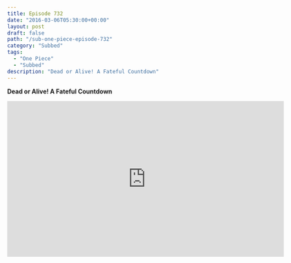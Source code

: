 ```yaml
---
title: Episode 732
date: "2016-03-06T05:30:00+00:00"
layout: post
draft: false
path: "/sub-one-piece-episode-732"
category: "Subbed"
tags:
  - "One Piece"
  - "Subbed"
description: "Dead or Alive! A Fateful Countdown"
---
```


**Dead or Alive! A Fateful Countdown**

<iframe width="640" height="360" src="https://www.rapidvideo.com/e/G6FRPGN3L0" frameborder="0" marginwidth=0 marginheight=0 scrolling=no allowfullscreen></iframe>

